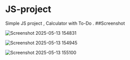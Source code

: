 # JS-project
 Simple JS project , Calculator with To-Do .
##Screenshot

![Screenshot 2025-05-13 154831](https://github.com/user-attachments/assets/0d8a100b-3d79-492e-b873-7200a9670651)


![Screenshot 2025-05-13 154945](https://github.com/user-attachments/assets/66cb9def-7ffd-4826-8515-9275f62b57fa)


![Screenshot 2025-05-13 155100](https://github.com/user-attachments/assets/bd27c31b-861f-4c81-b83d-fb2c435e8759)
